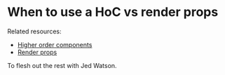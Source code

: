 # When to use a HoC vs render props

Related resources:

- [Higher order components](https://reactjs.org/docs/higher-order-components.html)
- [Render props](https://cdb.reacttraining.com/use-a-render-prop-50de598f11ce)

To flesh out the rest with Jed Watson.
